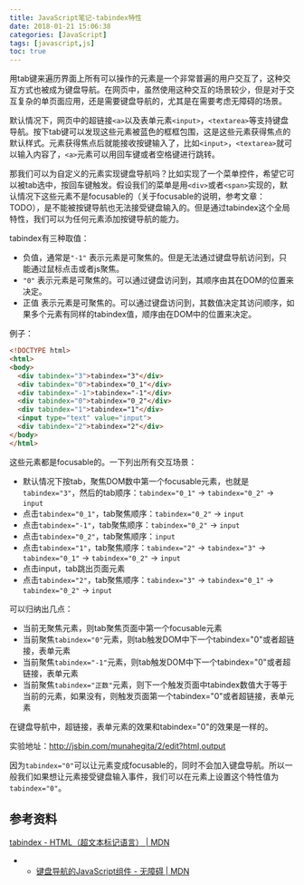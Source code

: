 ```yaml
---
title: JavaScript笔记-tabindex特性
date: 2018-01-21 15:06:38
categories: [JavaScript]
tags: [javascript,js]
toc: true
---
```


用tab键来遍历界面上所有可以操作的元素是一个非常普遍的用户交互了，这种交互方式也被成为键盘导航。在网页中，虽然使用这种交互的场景较少，但是对于交互复杂的单页面应用，还是需要键盘导航的，尤其是在需要考虑无障碍的场景。

<!-- more -->

默认情况下，网页中的超链接`<a>`以及表单元素`<input>`，`<textarea>`等支持键盘导航。按下tab键可以发现这些元素被蓝色的框框包围，这是这些元素获得焦点的默认样式。元素获得焦点后就能接收按键输入了，比如`<input>`，`<textarea>`就可以输入内容了，`<a>`元素可以用回车键或者空格键进行跳转。

那我们可以为自定义的元素实现键盘导航吗？比如实现了一个菜单控件，希望它可以被tab选中，按回车键触发。假设我们的菜单是用`<div>`或者`<span>`实现的，默认情况下这些元素不是focusable的（关于focusable的说明，参考文章：TODO），是不能被按键导航也无法接受键盘输入的。但是通过tabindex这个全局特性，我们可以为任何元素添加按键导航的能力。

tabindex有三种取值：

- 负值，通常是`"-1"`
    表示元素是可聚焦的。但是无法通过键盘导航访问到，只能通过鼠标点击或者js聚焦。
- `"0"`
    表示元素是可聚焦的。可以通过键盘访问到，其顺序由其在DOM的位置来决定。
- 正值
    表示元素是可聚焦的。可以通过键盘访问到，其数值决定其访问顺序，如果多个元素有同样的tabindex值，顺序由在DOM中的位置来决定。

例子：

```html
<!DOCTYPE html>
<html>
<body>
  <div tabindex="3">tabindex="3"</div>
  <div tabindex="0">tabindex="0_1"</div>
  <div tabindex="-1">tabindex="-1"</div>
  <div tabindex="0">tabindex="0_2"</div>
  <div tabindex="1">tabindex="1"</div>
  <input type="text" value="input">
  <div tabindex="2">tabindex="2"</div>
</body>
</html>
```

这些元素都是focusable的。一下列出所有交互场景：

- 默认情况下按tab，聚焦DOM数中第一个focusable元素，也就是`tabindex="3"`，然后的tab顺序：`tabindex="0_1"` -> `tabindex="0_2"` -> `input`
- 点击`tabindex="0_1"`，tab聚焦顺序：`tabindex="0_2"` -> `input`
- 点击`tabindex="-1"`，tab聚焦顺序：`tabindex="0_2"` -> `input`
- 点击`tabindex="0_2"`，tab聚焦顺序：`input`
- 点击`tabindex="1"`，tab聚焦顺序：`tabindex="2"` -> `tabindex="3"` -> `tabindex="0_1"` -> `tabindex="0_2"` -> `input`
- 点击input，tab跳出页面元素
- 点击`tabindex="2"`，tab聚焦顺序：`tabindex="3"` -> `tabindex="0_1"` -> `tabindex="0_2"` -> `input`

可以归纳出几点：

- 当前无聚焦元素，则tab聚焦页面中第一个focusable元素
- 当前聚焦`tabindex="0"`元素，则tab触发DOM中下一个tabindex="0"或者超链接，表单元素
- 当前聚焦`tabindex="-1"`元素，则tab触发DOM中下一个tabindex="0"或者超链接，表单元素
- 当前聚焦`tabindex="正数"`元素，则下一个触发页面中tabindex数值大于等于当前的元素，如果没有，则触发页面第一个tabindex="0"或者超链接，表单元素

在键盘导航中，超链接，表单元素的效果和tabindex="0"的效果是一样的。

实验地址：http://jsbin.com/munahegita/2/edit?html,output

因为`tabindex="0"`可以让元素变成focusable的，同时不会加入键盘导航。所以一般我们如果想让元素接受键盘输入事件，我们可以在元素上设置这个特性值为`tabindex="0"`。

## 参考资料
[tabindex - HTML（超文本标记语言） | MDN](https://developer.mozilla.org/zh-CN/docs/Web/HTML/Global_attributes/tabindex)
- - [键盘导航的JavaScript组件 - 无障碍 | MDN](https://developer.mozilla.org/zh-CN/docs/Web/Accessibility/Keyboard-navigable_JavaScript_widgets)